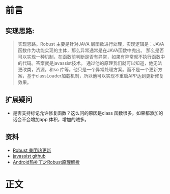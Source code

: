 # 前言
## 实现思路:
> 实现思路。Robust 主要是针对JAVA 层函数进行处理，实现逻辑是：JAVA 函数作为功能实现的主体，那么异常通常是在JAVA函数中抛出。
> 那么是否可以实现一种机制，在函数前判断是否有异常，如果有异常就不执行函数中的代码。答案就是javassist技术。
> 通过他的原理我们就可以知道，他无法更改类，资源，和so 库等。他只是一个异常处理方案。而不是一个更新方案，基于classLoader加载机制，所以他可以实现不重启APP达到更新修复效果。
## 扩展疑问
* 是否支持标记允许修复函数？这么问的原因是class 函数很多，如果都添加的话会不会增加app 体积，增加的贼多。
## 资料
* [Robust 美团热更新](https://github.com/Meituan-Dianping/Robust/blob/master/README-zh.md)
* [javassist github](https://github.com/jboss-javassist/javassist)
* [Android热补丁之Robust原理解析](http://w4lle.com/2017/03/31/robust-0/)
# 正文
